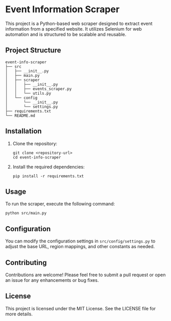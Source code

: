 # Event Information Scraper

This project is a Python-based web scraper designed to extract event information from a specified website. It utilizes Selenium for web automation and is structured to be scalable and reusable.

## Project Structure

```
event-info-scraper
├── src
│   ├── __init__.py
│   ├── main.py
│   ├── scraper
│   │   ├── __init__.py
│   │   ├── events_scraper.py
│   │   └── utils.py
│   └── config
│       └── __init__.py
│       └── settings.py
├── requirements.txt
└── README.md
```

## Installation

1. Clone the repository:
   ```
   git clone <repository-url>
   cd event-info-scraper
   ```

2. Install the required dependencies:
   ```
   pip install -r requirements.txt
   ```

## Usage

To run the scraper, execute the following command:
```
python src/main.py
```

## Configuration

You can modify the configuration settings in `src/config/settings.py` to adjust the base URL, region mappings, and other constants as needed.

## Contributing

Contributions are welcome! Please feel free to submit a pull request or open an issue for any enhancements or bug fixes.

## License

This project is licensed under the MIT License. See the LICENSE file for more details.